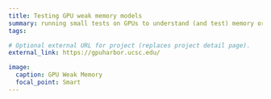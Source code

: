 ```yaml
---
title: Testing GPU weak memory models
summary: running small tests on GPUs to understand (and test) memory ordering properties
tags:

# Optional external URL for project (replaces project detail page).
external_link: https://gpuharbor.ucsc.edu/

image:
  caption: GPU Weak Memory
  focal_point: Smart
---
```

